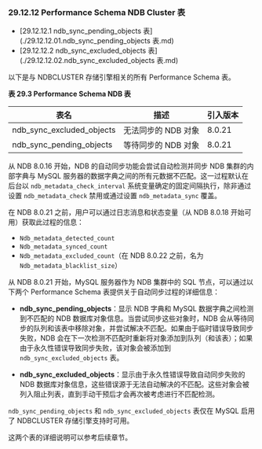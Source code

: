 ### 29.12.12 Performance Schema NDB Cluster 表

- [29.12.12.1 ndb_sync_pending_objects 表](./29.12.12.01.ndb_sync_pending_objects 表.md)
- [29.12.12.2 ndb_sync_excluded_objects 表](./29.12.12.02.ndb_sync_excluded_objects 表.md)

以下是与 NDBCLUSTER 存储引擎相关的所有 Performance Schema 表。

**表 29.3 Performance Schema NDB 表**

| 表名                      | 描述                | 引入版本 |
| ------------------------- | ------------------- | -------- |
| ndb_sync_excluded_objects | 无法同步的 NDB 对象 | 8.0.21   |
| ndb_sync_pending_objects  | 等待同步的 NDB 对象 | 8.0.21   |

从 NDB 8.0.16 开始，NDB 的自动同步功能会尝试自动检测并同步 NDB 集群的内部字典与 MySQL 服务器的数据字典之间的所有元数据不匹配。这一过程默认在后台以 `ndb_metadata_check_interval` 系统变量确定的固定间隔执行，除非通过设置 `ndb_metadata_check` 禁用或通过设置 `ndb_metadata_sync` 覆盖。

在 NDB 8.0.21 之前，用户可以通过日志消息和状态变量（从 NDB 8.0.18 开始可用）获取此过程的信息：
- `Ndb_metadata_detected_count`
- `Ndb_metadata_synced_count`
- `Ndb_metadata_excluded_count`（在 NDB 8.0.22 之前，名为 `Ndb_metadata_blacklist_size`）

从 NDB 8.0.21 开始，MySQL 服务器作为 NDB 集群中的 SQL 节点，可以通过以下两个 Performance Schema 表提供关于自动同步过程的详细信息：

- **ndb_sync_pending_objects**：显示 NDB 字典和 MySQL 数据字典之间检测到不匹配的 NDB 数据库对象信息。当尝试同步这些对象时，NDB 会从等待同步的队列和该表中移除对象，并尝试解决不匹配。如果由于临时错误导致同步失败，NDB 会在下一次检测不匹配时重新将对象添加到队列（和该表）；如果由于永久性错误导致同步失败，该对象会被添加到 `ndb_sync_excluded_objects` 表。
  
- **ndb_sync_excluded_objects**：显示由于永久性错误导致自动同步失败的 NDB 数据库对象信息，这些错误源于无法自动解决的不匹配。这些对象会被列入阻止列表，直到手动干预后才会再次被考虑进行不匹配检测。

`ndb_sync_pending_objects` 和 `ndb_sync_excluded_objects` 表仅在 MySQL 启用了 NDBCLUSTER 存储引擎支持时可用。

这两个表的详细说明可以参考后续章节。

